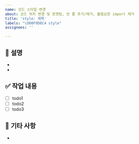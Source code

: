```yaml
---
name: 코드 스타일 변경
about: 코드 위치 변경 및 포맷팅, 빈 줄 추가/제거, 불필요한 import 제거
title: 'style: 제목'
labels: "\U00F9D0C4 style"
assignees: ''

---
```


## 📃 설명

- 
- 

## ✅ 작업 내용

- [ ] todo1
- [ ] todo2
- [ ] todo3

## 💬 기타 사항

-
